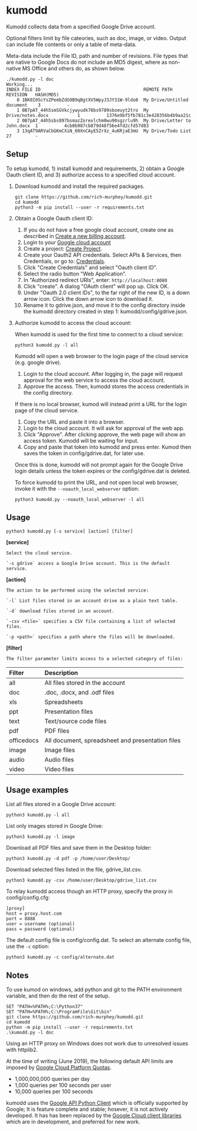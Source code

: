 # kumodd

Kumodd collects data from a specified Google Drive account.

Optional filters limit by file cateories, such as doc, image, or video. 
Output can include file contents or only a table of meta-data.

Meta-data include the File ID, path and number of revisions. File types that are native
to Google Docs do not include an MD5 digest, where as non-native MS Office and others do, as
shown below.

``` shell
./kumodd.py -l doc
Working...
INDEX FILE ID                                       REMOTE PATH                   REVISION   HASH(MD5)           
    0 1BK0I0ScYsZPembZdG9B9qBgtXV5WpyJ3JY31W-9ldo8  My Drive/Untitled document    3          -                   
    1 0B7pAT_44h5smSGVkcjywyudk78bs9789sboeuyt2tro  My Drive/notes.docx           1          1376e9bf5fb781c3e428356b4b9aa21c
    2 0B7pAT_44h5sbs897bsmazZorexlchm0wu90sgzrlu9h  My Drive/Letter to John.docx  1          4cb0b987cb879d48f56e4fd2cfd57d83
    3 13qAT9ARVaCbGKmCXiN_60XnCAyE5ZrXz_4uKRjaE3mU  My Drive/Todo List            27         -                   
```

## Setup

To setup kumodd, 1) install kumodd and requirements, 2) obtain a Google Oauth
client ID, and 3) authorize access to a specified cloud account.

1. Download kumodd and install the required packages.
    ```
    git clone https://github.com/rich-murphey/kumodd.git
    cd kumodd
    python3 -m pip install --user -r requirements.txt
    ```

1. Obtain a Google Oauth client ID:
    1. If you do not have a free google cloud account, create one as described in [Create a new billing account](
https://cloud.google.com/billing/docs/how-to/manage-billing-account#create_a_new_billing_account).  
    1. Login to your [Google cloud account](https://console.cloud.google.com)
    1. Create a project: [Create Project](https://console.cloud.google.com/projectcreate).
    1. Create your Oauth2 API credentials. Select APIs & Services, then Credentials, or go to: [Credentials](https://console.cloud.google.com/apis/credentials).
    1. Click "Create Credentials" and select "Oauth client ID".
    1. Select the radio button "Web Application".
    1. In "Authorized redirect URIs", enter: `http://localhost:8080`
    1. Click "create".  A dialog "OAuth client" will pop up.  Click OK.
    1.  Under "Oauth 2.0 client IDs", to the far right of the new ID, is a down arrow icon. Click the down arrow icon to download it.
    1. Rename it to gdrive.json, and move it to the config directory inside
       the kumodd directory created in step 1: kumodd/config/gdrive.json.

1. Authorize kumodd to access the cloud account:

    When kumodd is used for the first time to connect to a cloud service:
    ```
    python3 kumodd.py -l all
    ```

    Kumodd will open a web browser to the login page of the cloud service (e.g. google
    drive). 
    1. Login to the cloud account. After logging in, the page will request approval for the web service to access the cloud account.  
    1. Approve the access. Then, kumodd stores the access credentials in the config directory.  
    
    If there is no local browser, kumod will instead print a URL for the login page of
    the cloud service. 
    1. Copy the URL and paste it into a browser.  
    1. Login to the cloud account.  It will ask for approval of the web app.
    1. Click "Approve". After clicking approve, the web page will show an access token.  Kumodd will be waiting for input. 
    1. Copy and paste that token into kumodd and press enter. Kumod then saves the
    token in config/gdrive.dat, for later use.

    Once this is done, kumodd will not prompt again for the Google Drive login details unless the token expires or the config/gdrive.dat is deleted.

    To force kumodd to print the URL, and not open local web browser, invoke it with the `--noauth_local_webserver` option:
    ```
    python3 kumodd.py --noauth_local_webserver -l all
    ```

## Usage

`python3 kumodd.py [-s service] [action] [filter]`

**[service]**

    Select the cloud service.

    `-s gdrive` access a Google Drive account. This is the default service.

**[action]**

    The action to be performed using the selected service:

    `-l` List files stored in an account drive as a plain text table.

    `-d` download files stored in an account.

    `-csv <file>` specifies a CSV file containing a list of selected files.

    `-p <path>` specifies a path where the files will be downloaded.

**[filter]**

    The filter parameter limits access to a selected category of files:

Filter	| Description 
:------	| :-----------
all	| All files stored in the account
doc	| .doc, .docx, and .odf files
xls	| Spreadsheets
ppt	| Presentation files
text	| Text/source code files
pdf	| PDF files
officedocs	| All document, spreadsheet and presentation files
image	| Image files
audio	| Audio files
video	| Video files


## Usage examples

List all files stored in a Google Drive account:

`python3 kumodd.py -l all`

List only images stored in Google Drive:

`python3 kumodd.py -l image`

Download all PDF files and save them in the Desktop folder:

`python3 kumodd.py -d pdf -p /home/user/Desktop/`

Download selected files listed in the file, gdrive_list.csv.

`python3 kumodd.py -csv /home/user/Desktop/gdrive_list.csv`

To relay kumodd access though an HTTP proxy, specify the proxy in config/config.cfg:
```
[proxy]
host = proxy.host.com
port = 8888
user = username (optional)
pass = password (optional)
```

The default config file is config/config.dat.  To select an alternate config file, use the `-c` option:

`python3 kumodd.py -c config/alternate.dat`

## Notes

To use kumod on windows, add python and git to the PATH environment variable, and then
do the rest of the setup.

``` shell
SET "PATH=%PATH%;C:\Python37"
SET "PATH=%PATH%;C:\ProgramFile\Git\bin"
git clone https://github.com/rich-murphey/kumodd.git
cd kumodd
python -m pip install --user -r requirements.txt
.\kumodd.py -l doc
```

Using an HTTP proxy on Windows does not work due to unresolved issues with httplib2.

At the time of writing (June 2019), the following default API limits are imposed by [Google Cloud Platform Quotas](https://console.cloud.google.com/apis/api/drive.googleapis.com/quotas).

- 1,000,000,000 queries per day
- 1,000 queries per 100 seconds per user
- 10,000 queries per 100 seconds

kumodd uses the [Google API Python
Client](https://github.com/googleapis/google-api-python-client) which is officially
supported by Google; It is feature complete and stable; hosever, it is not actively
developed.  It has has been replaced by the [Google Cloud client
libraries](https://github.com/googleapis/google-cloud-python) which are in development,
and preferred for new work.

